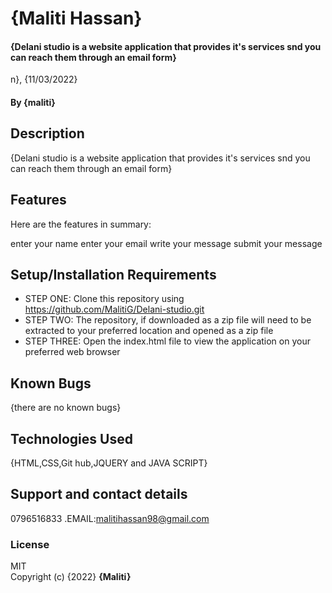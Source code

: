 # {Maliti Hassan}
#### {Delani studio is a website application that provides it's services snd you can reach them through an email form}

n}, {11/03/2022}
#### By **{maliti}**
## Description
{Delani studio is a website application that provides it's services snd you can reach them through an email form}
## Features
Here are the features in summary:

enter your name
enter your email
write your message
submit your message
## Setup/Installation Requirements
* STEP ONE: Clone this repository using https://github.com/MalitiG/Delani-studio.git
* STEP TWO: The repository, if downloaded as a zip file will need to be extracted to your preferred location and opened as a zip file
* STEP THREE: Open the index.html file to view the application on your preferred web browser


## Known Bugs
{there are no known bugs}
## Technologies Used
{HTML,CSS,Git hub,JQUERY and JAVA SCRIPT}
## Support and contact details
0796516833 .EMAIL:malitihassan98@gmail.com
### License
MIT  
Copyright (c) {2022} **{Maliti}**